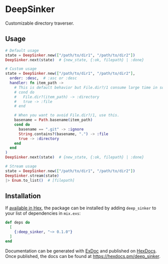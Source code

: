 # DeepSinker

Customizable directory traverser.

## Usage

```elixir
# Default usage
state = DeepSinker.new(["/path/to/dir1", "/path/to/dir2"])
DeepSinker.next(state)  # {new_state, {:ok, filepath} | :done}

# Custom usage
state = DeepSinker.new(["/path/to/dir1", "/path/to/dir2"],
  order: :desc,  # :asc or :desc
  handler: fn item_path ->
    # This is default behavior but File.dir?/1 consume large time in some env.
    # cond do
    #   File.dir?(item_path) -> :directory
    #   true -> :file
    # end

    # When you want to avoid File.dir?/1, use this.
    basename = Path.basename(item_path)
    cond do
      basename == ".git" -> :ignore
      String.contains?(basename, ".") -> :file
      true -> :directory
    end
  end
)
DeepSinker.next(state)  # {new_state, {:ok, filepath} | :done}

# Stream usage
state = DeepSinker.new(["/path/to/dir1", "/path/to/dir2"])
DeepSinker.stream(state)
|> Enum.to_list()  # [filepath]
```

## Installation

If [available in Hex](https://hex.pm/docs/publish), the package can be installed
by adding `deep_sinker` to your list of dependencies in `mix.exs`:

```elixir
def deps do
  [
    {:deep_sinker, "~> 0.1.0"}
  ]
end
```

Documentation can be generated with [ExDoc](https://github.com/elixir-lang/ex_doc)
and published on [HexDocs](https://hexdocs.pm). Once published, the docs can
be found at <https://hexdocs.pm/deep_sinker>.

